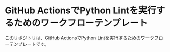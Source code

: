 # GitHub ActionsでPython Lintを実行するためのワークフローテンプレート

このリポジトリは、GitHub ActionsでPython Lintを実行するためのワークフローテンプレートです。
